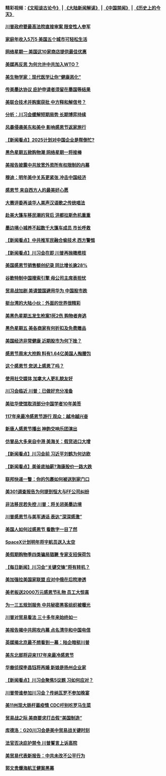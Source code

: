 #### 精彩视频：[《文昭谈古论今》](https://github.com/gfw-breaker/wenzhao/blob/master/README.md?t=11251832) | [《大陆新闻解读》](https://github.com/gfw-breaker/ntdtv-comedy/blob/master/README.md?t=11251832) | [《中国禁闻》](https://github.com/gfw-breaker/ntdtv-news/blob/master/README.md?t=11251832) | [《历史上的今天》](https://github.com/gfw-breaker/today-in-history/blob/master/README.md?t=11251832) 

#### [川普政府要最高法院直接审案 限变性人参军](../pages/nsc412/n10873508.md?t=11251832) 

#### [家庭年收入5万5  美国五个城市可轻松生活](../pages/nsc412/n10872685.md?t=11251832) 

#### [网络星期一 美国这10家商店提供最佳优惠](../pages/nsc412/n10873156.md?t=11251832) 

#### [美媒再反思 为何允许中共加入WTO？](../pages/nsc412/n10872958.md?t=11251832) 

#### [美生物学家：现代医学让你“健康恶化”](../pages/nsc412/n10872870.md?t=11251832) 

#### [传美墨达协议 庇护申请者须留在墨国等结果](../pages/nsc412/n10872961.md?t=11251832) 

#### [美联合技术并购案获批 中方释和解信号？](../pages/nsc412/n10872855.md?t=11251832) 

#### [分析：川习会缓解短期局势 长期博弈持续](../pages/nsc412/n10872672.md?t=11251832) 

#### [风暴侵袭美东和美中 影响感恩节返家旅行](../pages/nsc412/n10872796.md?t=11251832) 

#### [【新闻看点】2025计划对中国企业是帮倒忙?](../pages/nsc412/n10872729.md?t=11251832) 

#### [黑色星期五掀购物潮 网络星期一将接棒](../pages/nsc412/n10872640.md?t=11251832) 

#### [美报告披露中共放宽外资所有权限制的内幕](../pages/nsc412/n10872255.md?t=11251832) 

#### [穆迪：明年美中关系更紧张 冲击中国经济](../pages/nsc412/n10872456.md?t=11251832) 

#### [感恩节 来自西方人的最美好心愿](../pages/nsc412/n10871477.md?t=11251832) 

#### [大赛评委再谈华人美声汉语歌之传统唱法](../pages/nsc412/n10871818.md?t=11251832) 

#### [赴美大篷车移民潮的背后 洪都拉斯危机重重](../pages/nsc412/n10871641.md?t=11251832) 

#### [墨边境小城养不起数千大篷车成员 市长呼救](../pages/nsc412/n10871580.md?t=11251832) 

#### [【新闻看点】中共推军民融合偷技术 西方警惕](../pages/nsc412/n10871382.md?t=11251832) 

#### [【新闻看点】川习会在即 川普再抛橄榄枝](../pages/nsc412/n10871248.md?t=11251832) 

#### [美国感恩节销售额创纪录 同比增长逾28%](../pages/nsc412/n10871319.md?t=11251832) 

#### [谷歌特制中国搜索引擎 母公司主席表担忧](../pages/nsc412/n10871238.md?t=11251832) 

#### [贸易战加剧 美请盟国避用华为 中国股市跌](../pages/nsc412/n10871064.md?t=11251832) 

#### [挺台湾的大陆小伙：外面的世界很精彩](../pages/nsc412/n10870983.md?t=11251832) 

#### [美黑色星期五发生枪案1死2伤 购物者奔逃](../pages/nsc412/n10870651.md?t=11251832) 

#### [黑色星期五 美各商家有何折扣及免费赠品](../pages/nsc412/n10869609.md?t=11251832) 

#### [美国经济非常健康 近期股市为何下挫？](../pages/nsc412/n10869220.md?t=11251832) 

#### [感恩节周末大抢购 料有1.64亿美国人掏腰包](../pages/nsc412/n10869532.md?t=11251832) 

#### [这个感恩节 您送上感恩了吗？](../pages/nsc412/n10869319.md?t=11251832) 

#### [使用社交媒体 加拿大人更礼貌友好](../pages/nsc412/n10869758.md?t=11251832) 

#### [川习会临近 川普：已做好充分准备](../pages/nsc412/n10869699.md?t=11251832) 

#### [美驻华使馆取消部分中国学者10年美签](../pages/nsc412/n10869261.md?t=11251832) 

#### [117年来最冷感恩节游行 观众：越冷越兴奋](../pages/nsc412/n10869409.md?t=11251832) 

#### [新唐人感恩节播出 神韵交响乐团演出](../pages/nsc412/n10849459.md?t=11251832) 

#### [仿冒品大多来自中港 美海关：假货进口大增](../pages/nsc412/n10869186.md?t=11251832) 

#### [【新闻看点】川习会前 习近平刘鹤为何访欧](../pages/nsc412/n10869070.md?t=11251832) 

#### [【新闻看点】美釜底抽薪?海康股价一路大跌](../pages/nsc412/n10868888.md?t=11251832) 

#### [联邦快递一瞥：你的包裹如何被送到家门口](../pages/nsc412/n10869130.md?t=11251832) 

#### [美301调查报告为何提到恒大与FF公司纠纷](../pages/nsc412/n10868690.md?t=11251832) 

#### [非法移民若失控 川普：将关闭美墨边境](../pages/nsc412/n10868952.md?t=11251832) 

#### [川普感恩节与美军通话 表达“深深感激”](../pages/nsc412/n10868915.md?t=11251832) 

#### [美国人如何过感恩节 看数字一目了然](../pages/nsc412/n10868871.md?t=11251832) 

#### [SpaceX计划明年将宇航员送入太空](../pages/nsc412/n10868896.md?t=11251832) 

#### [美假期购物季四类骗局猖獗 专家支招保荷包](../pages/nsc412/n10868751.md?t=11251832) 

#### [【每日新闻】川习会“关键交锋”将有转机？](../pages/nsc412/n10866735.md?t=11251832) 

#### [美加强拉美国家联盟 应对中俄在后院渗透](../pages/nsc412/n10866498.md?t=11251832) 

#### [美老板送2000万元感恩节礼物 员工大惊喜](../pages/nsc412/n10866859.md?t=11251832) 

#### [为一三五规划服务 中共秘密黑客组织被曝光](../pages/nsc412/n10866916.md?t=11251832) 

#### [川普对贸易看法 三十多年来始终如一](../pages/nsc412/n10867008.md?t=11251832) 

#### [美报告揭中共网攻内幕 点名清华和中国电信](../pages/nsc412/n10866804.md?t=11251832) 

#### [英媒揭北京最不想看到一幕：陆企暗挺川普](../pages/nsc412/n10866311.md?t=11251832) 

#### [美东北部将迎来117年来最冷感恩节](../pages/nsc412/n10866722.md?t=11251832) 

#### [华裔侦探李昌钰将再婚 新娘是扬州企业家](../pages/nsc412/n10866743.md?t=11251832) 

#### [【新闻看点】川习会聚焦5议题 习如何应对？](../pages/nsc412/n10866506.md?t=11251832) 

#### [川普带谁参加川习会？传纳瓦罗不参加晚宴](../pages/nsc412/n10866514.md?t=11251832) 

#### [美11州现大肠杆菌疫情 CDC吁别吃罗马生菜](../pages/nsc412/n10866345.md?t=11251832) 

#### [贸易战之际 美商要求打击假“美国制造”](../pages/nsc412/n10865759.md?t=11251832) 

#### [库德洛：G20川习会是美中贸易战关键时刻](../pages/nsc412/n10864773.md?t=11251832) 

#### [法官否决庇护禁令 川普誓言上诉高院](../pages/nsc412/n10865013.md?t=11251832) 

#### [美贸易代表新报告：中共未改不公平行为](../pages/nsc412/n10865131.md?t=11251832) 

#### [郭文贵爆海航王健案黑幕](../pages/nsc412/n10865106.md?t=11251832) 

